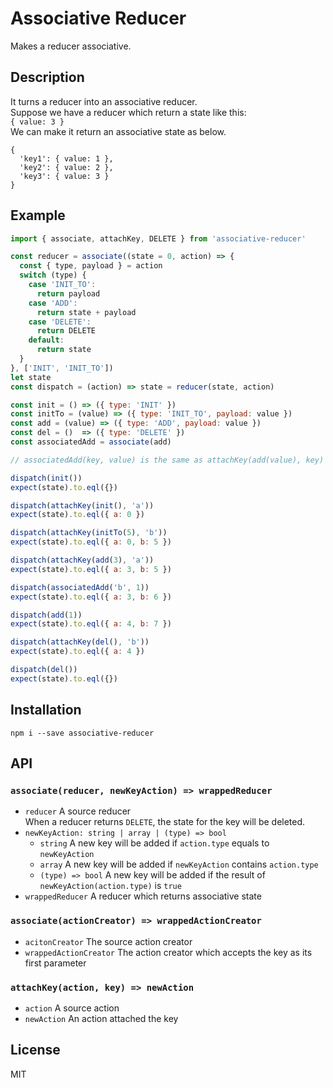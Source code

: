 Associative Reducer
====
Makes a reducer associative.

## Description
It turns a reducer into an associative reducer.  
Suppose we have a reducer which return a state like this:  
`{ value: 3 }`  
We can make it return an associative state as below.  
```
{
  'key1': { value: 1 },
  'key2': { value: 2 },
  'key3': { value: 3 }
}
```

## Example
```javascript
import { associate, attachKey, DELETE } from 'associative-reducer'

const reducer = associate((state = 0, action) => {
  const { type, payload } = action
  switch (type) {
    case 'INIT_TO':
      return payload
    case 'ADD':
      return state + payload
    case 'DELETE':
      return DELETE
    default:
      return state
  }
}, ['INIT', 'INIT_TO'])
let state
const dispatch = (action) => state = reducer(state, action)

const init = () => ({ type: 'INIT' })
const initTo = (value) => ({ type: 'INIT_TO', payload: value })
const add = (value) => ({ type: 'ADD', payload: value })
const del = ()  => ({ type: 'DELETE' })
const associatedAdd = associate(add)

// associatedAdd(key, value) is the same as attachKey(add(value), key)

dispatch(init())
expect(state).to.eql({})

dispatch(attachKey(init(), 'a'))
expect(state).to.eql({ a: 0 })

dispatch(attachKey(initTo(5), 'b'))
expect(state).to.eql({ a: 0, b: 5 })

dispatch(attachKey(add(3), 'a'))
expect(state).to.eql({ a: 3, b: 5 })

dispatch(associatedAdd('b', 1))
expect(state).to.eql({ a: 3, b: 6 })

dispatch(add(1))
expect(state).to.eql({ a: 4, b: 7 })

dispatch(attachKey(del(), 'b'))
expect(state).to.eql({ a: 4 })

dispatch(del())
expect(state).to.eql({})
```

## Installation
`npm i --save associative-reducer`

## API

### `associate(reducer, newKeyAction) => wrappedReducer`
- `reducer` A source reducer  
When a reducer returns `DELETE`, the state for the key will be deleted.
- `newKeyAction: string | array | (type) => bool`  
  - `string` A new key will be added if `action.type` equals to `newKeyAction`
  - `array` A new key will be added if `newKeyAction` contains `action.type`
  - `(type) => bool` A new key will be added if the result of `newKeyAction(action.type)` is `true`
- `wrappedReducer` A reducer which returns associative state

### `associate(actionCreator) => wrappedActionCreator`
- `acitonCreator` The source action creator
- `wrappedActionCreator` The action creator which accepts the key as its first parameter

### `attachKey(action, key) => newAction`
- `action` A source action
- `newAction` An action attached the key

## License
MIT
